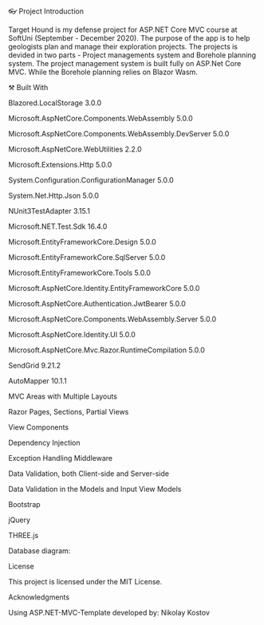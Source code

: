 👓 Project Introduction

Target Hound is my defense project for ASP.NET Core MVC course at SoftUni (September - December 2020). The purpose of the app is to help geologists plan and manage their exploration projects. The projects is devided in two parts - Project managements system and Borehole planning system.
The project management system is built fully on ASP.Net Core MVC. While the Borehole planning relies on Blazor Wasm.

⚒️ Built With

Blazored.LocalStorage 3.0.0

Microsoft.AspNetCore.Components.WebAssembly 5.0.0 

Microsoft.AspNetCore.Components.WebAssembly.DevServer 5.0.0  

Microsoft.AspNetCore.WebUtilities 2.2.0 

Microsoft.Extensions.Http 5.0.0 

System.Configuration.ConfigurationManager 5.0.0 

System.Net.Http.Json 5.0.0 

NUnit3TestAdapter 3.15.1 

Microsoft.NET.Test.Sdk 16.4.0 

Microsoft.EntityFrameworkCore.Design 5.0.0 

Microsoft.EntityFrameworkCore.SqlServer 5.0.0 

Microsoft.EntityFrameworkCore.Tools 5.0.0

Microsoft.AspNetCore.Identity.EntityFrameworkCore 5.0.0

Microsoft.AspNetCore.Authentication.JwtBearer 5.0.0 

Microsoft.AspNetCore.Components.WebAssembly.Server 5.0.0 

Microsoft.AspNetCore.Identity.UI 5.0.0 

Microsoft.AspNetCore.Mvc.Razor.RuntimeCompilation 5.0.0 

SendGrid 9.21.2 

AutoMapper 10.1.1 

MVC Areas with Multiple Layouts

Razor Pages, Sections, Partial Views

View Components

Dependency Injection

Exception Handling Middleware

Data Validation, both Client-side and Server-side

Data Validation in the Models and Input View Models

Bootstrap

jQuery

THREE.js

Database diagram:


License

This project is licensed under the MIT License.


Acknowledgments

Using ASP.NET-MVC-Template developed by:
Nikolay Kostov
